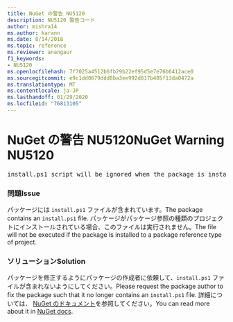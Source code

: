 ```yaml
---
title: NuGet の警告 NU5120
description: NU5120 警告コード
author: mishra14
ms.author: karann
ms.date: 8/14/2018
ms.topic: reference
ms.reviewer: anangaur
f1_keywords:
- NU5120
ms.openlocfilehash: 7f7025a4512b6fb29b22ef95d5e7e76b6412ace0
ms.sourcegitcommit: e9c1dd0679ddd8ba3ee992d817b405f13da0472a
ms.translationtype: MT
ms.contentlocale: ja-JP
ms.lasthandoff: 01/29/2020
ms.locfileid: "76813105"
---
```

# <a name="nuget-warning-nu5120"></a><span data-ttu-id="4e103-103">NuGet の警告 NU5120</span><span class="sxs-lookup"><span data-stu-id="4e103-103">NuGet Warning NU5120</span></span>
<pre>install.ps1 script will be ignored when the package is installed after the migration.</pre>

### <a name="issue"></a><span data-ttu-id="4e103-104">問題</span><span class="sxs-lookup"><span data-stu-id="4e103-104">Issue</span></span>

<span data-ttu-id="4e103-105">パッケージには `install.ps1` ファイルが含まれています。</span><span class="sxs-lookup"><span data-stu-id="4e103-105">The package contains an `install.ps1` file.</span></span> <span data-ttu-id="4e103-106">パッケージがパッケージ参照の種類のプロジェクトにインストールされている場合、このファイルは実行されません。</span><span class="sxs-lookup"><span data-stu-id="4e103-106">The file will not be executed if the package is installed to a package reference type of project.</span></span>


### <a name="solution"></a><span data-ttu-id="4e103-107">ソリューション</span><span class="sxs-lookup"><span data-stu-id="4e103-107">Solution</span></span>

<span data-ttu-id="4e103-108">パッケージを修正するようにパッケージの作成者に依頼して、`install.ps1` ファイルが含まれないようにしてください。</span><span class="sxs-lookup"><span data-stu-id="4e103-108">Please request the package author to fix the package such that it no longer contains an `install.ps1` file.</span></span> <span data-ttu-id="4e103-109">詳細については、 [NuGet のドキュメント](../../consume-packages/migrate-packages-config-to-package-reference.md)を参照してください。</span><span class="sxs-lookup"><span data-stu-id="4e103-109">You can read more about it in [NuGet docs](../../consume-packages/migrate-packages-config-to-package-reference.md).</span></span>
